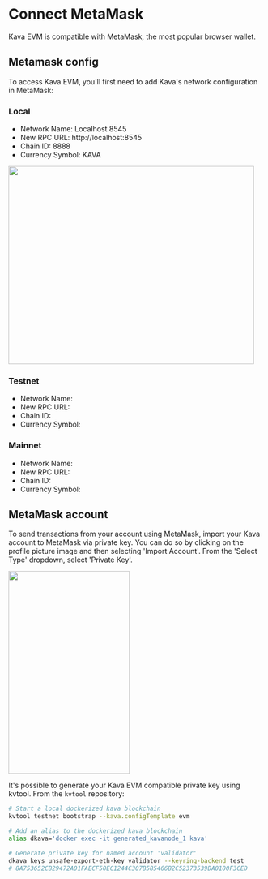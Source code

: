 # Connect MetaMask

Kava EVM is compatible with MetaMask, the most popular browser wallet.

## Metamask config

To access Kava EVM, you'll first need to add Kava's network configuration in MetaMask:

### Local

- Network Name: Localhost 8545
- New RPC URL: http://localhost:8545
- Chain ID: 8888
- Currency Symbol: KAVA

<img src="https://user-images.githubusercontent.com/15370712/153627170-5715ece7-b3ea-4d26-b9b3-954bcc5660a4.png" width="485" height="391">

### Testnet

- Network Name:
- New RPC URL:
- Chain ID:
- Currency Symbol:

### Mainnet

- Network Name:
- New RPC URL:
- Chain ID:
- Currency Symbol:

## MetaMask account

To send transactions from your account using MetaMask, import your Kava account to MetaMask via private key. You can do so by clicking on the profile picture image and then selecting 'Import Account'. From the 'Select Type' dropdown, select 'Private Key'.

<img src="https://user-images.githubusercontent.com/15370712/153627252-15ef6da4-383a-4198-8f32-348b69ff21b3.png" width="239.3" height="400">

It's possible to generate your Kava EVM compatible private key using kvtool. From the `kvtool` repository:

```bash
# Start a local dockerized kava blockchain
kvtool testnet bootstrap --kava.configTemplate evm

# Add an alias to the dockerized kava blockchain
alias dkava='docker exec -it generated_kavanode_1 kava'

# Generate private key for named account 'validator'
dkava keys unsafe-export-eth-key validator --keyring-backend test
# 8A753652CB29472A01FAECF50EC1244C307B585466B2C52373539DA0100F3CED
```
